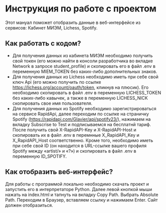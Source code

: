 # Инструкция по работе с проектом
Этот мануал поможет отобразить данные в веб-интерфейсе из сервисов: Кабинет МИЭМ, Lichess, Spotify.
## Как работать с кодом?
- Для получения данных из кабинета МИЭМ необходимо получить свой токен (его можно найти в консоли разработчика во вкладке Network в запросе student_profile) и скопировать его в файл .env в переменную MIEM_TOKEN без каких-либо дополнительных знаков. 
- Для получения данных из Lichess необходимо иметь при себе свой ключ Api (его можно получить по ссылке https://lichess.org/account/oauth/token, кликнув на плюсик). Его необходимо скопировать в файл .env в переменную LICHESS_TOKEN без каких-либо кавычек, а также в переменную LICHESS_NICK скопировать свое имя пользователя. 
- Для получения данных из Spotify необходимо зарегистрироваться на сервисе RapidApi, далее переходим по ссылке на страничку Spotify (https://rapidapi.com/Glavier/api/spotify23/), нажимаем на вкладку Subscrise to Test и подписываемся на бесплатнй тариф. После получить свой X-RapidAPI-Key и X-RapidAPI-Host и скопировать их в файл .env в перемнные X_RapidAPI_Key и X_RapidAPI_Host соответственно. Кроме того, необходимо иметь при себе свой ID (он находится в URL-ссылке вашего профиля Spotify между «artist/» и «?») и скопировать в файл .env в переменную ID_SPOTIFY.

## Как отобразить веб-интерфейс?
Для работы с программой локально необходимо скачать проект и запустить его в интерпретаторе Python. Далее левой кнопкой мыши нажать на index.html и тапнуть на вкладку Copy Path. Выбрать Absolute Path. Переходим в Браузер, вставляем ссылку и нажимаем Enter. Сайт должен отобразиться.